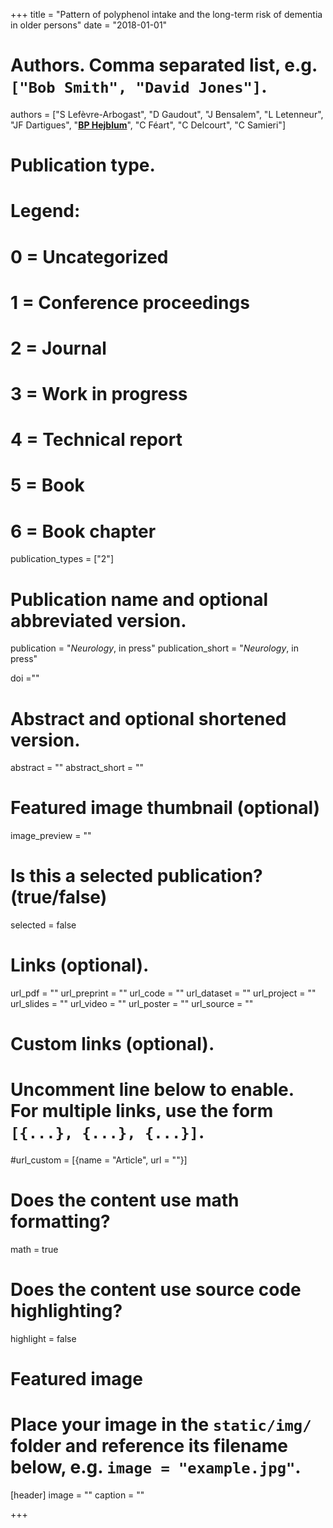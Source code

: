 +++
title = "Pattern of polyphenol intake and the long-term risk of dementia in older persons"
date = "2018-01-01"



# Authors. Comma separated list, e.g. `["Bob Smith", "David Jones"]`.
authors = ["S Lefèvre-Arbogast", "D Gaudout", "J Bensalem", "L Letenneur", "JF Dartigues", "<u>**BP Hejblum**</u>", "C Féart", "C Delcourt", "C Samieri"]
# Publication type.
# Legend:
# 0 = Uncategorized
# 1 = Conference proceedings
# 2 = Journal
# 3 = Work in progress
# 4 = Technical report
# 5 = Book
# 6 = Book chapter
publication_types = ["2"]

# Publication name and optional abbreviated version.
publication = "*Neurology*, in press"
publication_short = "*Neurology*, in press"

doi =""

# Abstract and optional shortened version.
abstract = ""
abstract_short = ""

# Featured image thumbnail (optional)
image_preview = ""

# Is this a selected publication? (true/false)
selected = false

# Links (optional).
url_pdf = ""
url_preprint = ""
url_code = ""
url_dataset = ""
url_project = ""
url_slides = ""
url_video = ""
url_poster = ""
url_source = ""

# Custom links (optional).
#   Uncomment line below to enable. For multiple links, use the form `[{...}, {...}, {...}]`.
#url_custom = [{name = "Article", url = ""}]

# Does the content use math formatting?
math = true

# Does the content use source code highlighting?
highlight = false

# Featured image
# Place your image in the `static/img/` folder and reference its filename below, e.g. `image = "example.jpg"`.
[header]
image = ""
caption = ""

+++

